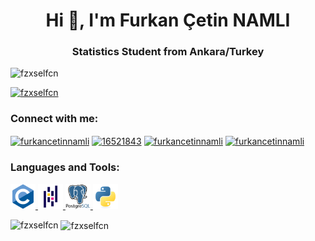 <h1 align="center">Hi 👋, I'm Furkan Çetin NAMLI</h1>
<h3 align="center">Statistics Student from Ankara/Turkey</h3>

<p align="left"> <img src="https://komarev.com/ghpvc/?username=fzxselfcn&label=Profile%20views&color=0e75b6&style=flat" alt="fzxselfcn" /> </p>

<p align="left"> <a href="https://github.com/ryo-ma/github-profile-trophy"><img src="https://github-profile-trophy.vercel.app/?username=fzxselfcn" alt="fzxselfcn" /></a> </p>

<h3 align="left">Connect with me:</h3>
<p align="left">
<a href="https://linkedin.com/in/furkancetinnamli" target="blank"><img align="center" src="https://raw.githubusercontent.com/rahuldkjain/github-profile-readme-generator/master/src/images/icons/Social/linked-in-alt.svg" alt="furkancetinnamli" height="30" width="40" /></a>
<a href="https://stackoverflow.com/users/16521843" target="blank"><img align="center" src="https://raw.githubusercontent.com/rahuldkjain/github-profile-readme-generator/master/src/images/icons/Social/stack-overflow.svg" alt="16521843" height="30" width="40" /></a>
<a href="https://kaggle.com/furkancetinnamli" target="blank"><img align="center" src="https://raw.githubusercontent.com/rahuldkjain/github-profile-readme-generator/master/src/images/icons/Social/kaggle.svg" alt="furkancetinnamli" height="30" width="40" /></a>
<a href="https://www.hackerrank.com/furkancetinnamli" target="blank"><img align="center" src="https://raw.githubusercontent.com/rahuldkjain/github-profile-readme-generator/master/src/images/icons/Social/hackerrank.svg" alt="furkancetinnamli" height="30" width="40" /></a>
</p>

<h3 align="left">Languages and Tools:</h3>
<p align="left"> <a href="https://www.cprogramming.com/" target="_blank" rel="noreferrer"> <img src="https://raw.githubusercontent.com/devicons/devicon/master/icons/c/c-original.svg" alt="c" width="40" height="40"/> </a> <a href="https://pandas.pydata.org/" target="_blank" rel="noreferrer"> <img src="https://raw.githubusercontent.com/devicons/devicon/2ae2a900d2f041da66e950e4d48052658d850630/icons/pandas/pandas-original.svg" alt="pandas" width="40" height="40"/> </a> <a href="https://www.postgresql.org" target="_blank" rel="noreferrer"> <img src="https://raw.githubusercontent.com/devicons/devicon/master/icons/postgresql/postgresql-original-wordmark.svg" alt="postgresql" width="40" height="40"/> </a> <a href="https://www.python.org" target="_blank" rel="noreferrer"> <img src="https://raw.githubusercontent.com/devicons/devicon/master/icons/python/python-original.svg" alt="python" width="40" height="40"/> </a> </p>

<p><img align="left" src="https://github-readme-stats.vercel.app/api/top-langs?username=fzxselfcn&show_icons=true&locale=en&layout=compact" alt="fzxselfcn" /></p>

<p>&nbsp;<img align="center" src="https://github-readme-stats.vercel.app/api?username=fzxselfcn&show_icons=true&locale=en" alt="fzxselfcn" /></p>

